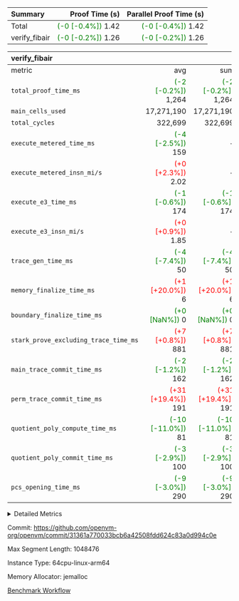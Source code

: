 | Summary | Proof Time (s) | Parallel Proof Time (s) |
|:---|---:|---:|
| Total | <span style='color: green'>(-0 [-0.4%])</span> 1.42 | <span style='color: green'>(-0 [-0.4%])</span> 1.42 |
| verify_fibair | <span style='color: green'>(-0 [-0.2%])</span> 1.26 | <span style='color: green'>(-0 [-0.2%])</span> 1.26 |


| verify_fibair |||||
|:---|---:|---:|---:|---:|
|metric|avg|sum|max|min|
| `total_proof_time_ms ` | <span style='color: green'>(-2 [-0.2%])</span> 1,264 | <span style='color: green'>(-2 [-0.2%])</span> 1,264 | <span style='color: green'>(-2 [-0.2%])</span> 1,264 | <span style='color: green'>(-2 [-0.2%])</span> 1,264 |
| `main_cells_used     ` |  17,271,190 |  17,271,190 |  17,271,190 |  17,271,190 |
| `total_cycles        ` |  322,699 |  322,699 |  322,699 |  322,699 |
| `execute_metered_time_ms` | <span style='color: green'>(-4 [-2.5%])</span> 159 | -          | -          | -          |
| `execute_metered_insn_mi/s` | <span style='color: red'>(+0 [+2.3%])</span> 2.02 | -          | <span style='color: red'>(+0 [+2.3%])</span> 2.02 | <span style='color: red'>(+0 [+2.3%])</span> 2.02 |
| `execute_e3_time_ms  ` | <span style='color: green'>(-1 [-0.6%])</span> 174 | <span style='color: green'>(-1 [-0.6%])</span> 174 | <span style='color: green'>(-1 [-0.6%])</span> 174 | <span style='color: green'>(-1 [-0.6%])</span> 174 |
| `execute_e3_insn_mi/s` | <span style='color: red'>(+0 [+0.9%])</span> 1.85 | -          | <span style='color: red'>(+0 [+0.9%])</span> 1.85 | <span style='color: red'>(+0 [+0.9%])</span> 1.85 |
| `trace_gen_time_ms   ` | <span style='color: green'>(-4 [-7.4%])</span> 50 | <span style='color: green'>(-4 [-7.4%])</span> 50 | <span style='color: green'>(-4 [-7.4%])</span> 50 | <span style='color: green'>(-4 [-7.4%])</span> 50 |
| `memory_finalize_time_ms` | <span style='color: red'>(+1 [+20.0%])</span> 6 | <span style='color: red'>(+1 [+20.0%])</span> 6 | <span style='color: red'>(+1 [+20.0%])</span> 6 | <span style='color: red'>(+1 [+20.0%])</span> 6 |
| `boundary_finalize_time_ms` | <span style='color: green'>(+0 [NaN%])</span> 0 | <span style='color: green'>(+0 [NaN%])</span> 0 | <span style='color: green'>(+0 [NaN%])</span> 0 | <span style='color: green'>(+0 [NaN%])</span> 0 |
| `stark_prove_excluding_trace_time_ms` | <span style='color: red'>(+7 [+0.8%])</span> 881 | <span style='color: red'>(+7 [+0.8%])</span> 881 | <span style='color: red'>(+7 [+0.8%])</span> 881 | <span style='color: red'>(+7 [+0.8%])</span> 881 |
| `main_trace_commit_time_ms` | <span style='color: green'>(-2 [-1.2%])</span> 162 | <span style='color: green'>(-2 [-1.2%])</span> 162 | <span style='color: green'>(-2 [-1.2%])</span> 162 | <span style='color: green'>(-2 [-1.2%])</span> 162 |
| `perm_trace_commit_time_ms` | <span style='color: red'>(+31 [+19.4%])</span> 191 | <span style='color: red'>(+31 [+19.4%])</span> 191 | <span style='color: red'>(+31 [+19.4%])</span> 191 | <span style='color: red'>(+31 [+19.4%])</span> 191 |
| `quotient_poly_compute_time_ms` | <span style='color: green'>(-10 [-11.0%])</span> 81 | <span style='color: green'>(-10 [-11.0%])</span> 81 | <span style='color: green'>(-10 [-11.0%])</span> 81 | <span style='color: green'>(-10 [-11.0%])</span> 81 |
| `quotient_poly_commit_time_ms` | <span style='color: green'>(-3 [-2.9%])</span> 100 | <span style='color: green'>(-3 [-2.9%])</span> 100 | <span style='color: green'>(-3 [-2.9%])</span> 100 | <span style='color: green'>(-3 [-2.9%])</span> 100 |
| `pcs_opening_time_ms ` | <span style='color: green'>(-9 [-3.0%])</span> 290 | <span style='color: green'>(-9 [-3.0%])</span> 290 | <span style='color: green'>(-9 [-3.0%])</span> 290 | <span style='color: green'>(-9 [-3.0%])</span> 290 |



<details>
<summary>Detailed Metrics</summary>

|  | verify_program_compile_ms | total_cells | stark_prove_excluding_trace_time_ms | quotient_poly_compute_time_ms | quotient_poly_commit_time_ms | perm_trace_commit_time_ms | pcs_opening_time_ms | main_trace_commit_time_ms | app proof_time_ms |
| --- | --- | --- | --- | --- | --- | --- | --- | --- |
|  | 7 | 65,536 | 36 | 1 | 6 | 0 | 21 | 6 | 1,274 | 

| air_name | rows | quotient_deg | main_cols | interactions | constraints | cells |
| --- | --- | --- | --- | --- | --- | --- |
| AccessAdapterAir<2> |  | 2 |  | 5 | 12 |  | 
| AccessAdapterAir<4> |  | 2 |  | 5 | 12 |  | 
| AccessAdapterAir<8> |  | 2 |  | 5 | 12 |  | 
| FibonacciAir | 32,768 | 1 | 2 |  | 5 | 65,536 | 
| FriReducedOpeningAir |  | 2 |  | 39 | 71 |  | 
| JalRangeCheckAir |  | 2 |  | 9 | 14 |  | 
| NativePoseidon2Air<BabyBearParameters>, 1> |  | 2 |  | 136 | 572 |  | 
| PhantomAir |  | 2 |  | 3 | 5 |  | 
| ProgramAir |  | 1 |  | 1 | 4 |  | 
| VariableRangeCheckerAir |  | 1 |  | 1 | 4 |  | 
| VmAirWrapper<AluNativeAdapterAir, FieldArithmeticCoreAir> |  | 2 |  | 15 | 27 |  | 
| VmAirWrapper<BranchNativeAdapterAir, BranchEqualCoreAir<1> |  | 2 |  | 11 | 25 |  | 
| VmAirWrapper<NativeAdapterAir<2, 0>, PublicValuesCoreAir> |  | 2 |  | 11 | 29 |  | 
| VmAirWrapper<NativeLoadStoreAdapterAir<1>, NativeLoadStoreCoreAir<1> |  | 2 |  | 15 | 20 |  | 
| VmAirWrapper<NativeLoadStoreAdapterAir<4>, NativeLoadStoreCoreAir<4> |  | 2 |  | 15 | 20 |  | 
| VmAirWrapper<NativeVectorizedAdapterAir<4>, FieldExtensionCoreAir> |  | 2 |  | 15 | 27 |  | 
| VmConnectorAir |  | 2 |  | 5 | 11 |  | 
| VolatileBoundaryAir |  | 2 |  | 7 | 19 |  | 

| group | trace_gen_time_ms | total_proof_time_ms | total_cycles | total_cells | stark_prove_excluding_trace_time_ms | quotient_poly_compute_time_ms | quotient_poly_commit_time_ms | perm_trace_commit_time_ms | pcs_opening_time_ms | memory_finalize_time_ms | main_trace_commit_time_ms | main_cells_used | insns | generate_perm_trace_time_ms_time_ms | fri.log_blowup | execute_metered_time_ms | execute_metered_insn_mi/s | execute_e3_time_ms | execute_e3_insn_mi/s | boundary_finalize_time_ms |
| --- | --- | --- | --- | --- | --- | --- | --- | --- | --- | --- | --- | --- | --- | --- | --- | --- | --- | --- | --- | --- |
| verify_fibair | 50 | 1,264 | 322,699 | 62,474,410 | 881 | 81 | 100 | 191 | 290 | 6 | 162 | 17,271,190 | 322,700 | 51 | 1 | 159 | 2.02 | 174 | 1.85 | 0 | 

| group | air_name | rows | prep_cols | perm_cols | main_cols | cells |
| --- | --- | --- | --- | --- | --- | --- |
| verify_fibair | AccessAdapterAir<2> | 131,072 |  | 16 | 11 | 3,538,944 | 
| verify_fibair | AccessAdapterAir<4> | 65,536 |  | 16 | 13 | 1,900,544 | 
| verify_fibair | AccessAdapterAir<8> | 128 |  | 16 | 17 | 4,224 | 
| verify_fibair | FriReducedOpeningAir | 2,048 |  | 84 | 27 | 227,328 | 
| verify_fibair | JalRangeCheckAir | 32,768 |  | 28 | 12 | 1,310,720 | 
| verify_fibair | NativePoseidon2Air<BabyBearParameters>, 1> | 32,768 |  | 312 | 398 | 23,265,280 | 
| verify_fibair | PhantomAir | 16,384 |  | 12 | 6 | 294,912 | 
| verify_fibair | ProgramAir | 8,192 |  | 8 | 10 | 147,456 | 
| verify_fibair | VariableRangeCheckerAir | 262,144 | 2 | 8 | 1 | 2,359,296 | 
| verify_fibair | VmAirWrapper<AluNativeAdapterAir, FieldArithmeticCoreAir> | 262,144 |  | 36 | 29 | 17,039,360 | 
| verify_fibair | VmAirWrapper<BranchNativeAdapterAir, BranchEqualCoreAir<1> | 32,768 |  | 28 | 23 | 1,671,168 | 
| verify_fibair | VmAirWrapper<NativeLoadStoreAdapterAir<1>, NativeLoadStoreCoreAir<1> | 65,536 |  | 40 | 21 | 3,997,696 | 
| verify_fibair | VmAirWrapper<NativeLoadStoreAdapterAir<4>, NativeLoadStoreCoreAir<4> | 32,768 |  | 40 | 27 | 2,195,456 | 
| verify_fibair | VmAirWrapper<NativeVectorizedAdapterAir<4>, FieldExtensionCoreAir> | 32,768 |  | 36 | 38 | 2,424,832 | 
| verify_fibair | VmConnectorAir | 2 | 1 | 16 | 5 | 42 | 
| verify_fibair | VolatileBoundaryAir | 65,536 |  | 20 | 12 | 2,097,152 | 

| group | trace_height_constraint | weighted_sum | threshold |
| --- | --- | --- | --- |
| verify_fibair | 0 | 1,085,444 | 2,013,265,921 | 
| verify_fibair | 1 | 5,411,200 | 2,013,265,921 | 
| verify_fibair | 2 | 542,722 | 2,013,265,921 | 
| verify_fibair | 3 | 5,476,612 | 2,013,265,921 | 
| verify_fibair | 4 | 65,536 | 2,013,265,921 | 
| verify_fibair | 5 | 12,851,850 | 2,013,265,921 | 

| trace_height_constraint | threshold |
| --- | --- |
| 0 | 2,013,265,921 | 

</details>


Commit: https://github.com/openvm-org/openvm/commit/31361a770033bcb6a42508fdd624c83a0d994c0e

Max Segment Length: 1048476

Instance Type: 64cpu-linux-arm64

Memory Allocator: jemalloc

[Benchmark Workflow](https://github.com/openvm-org/openvm/actions/runs/16030000568)
